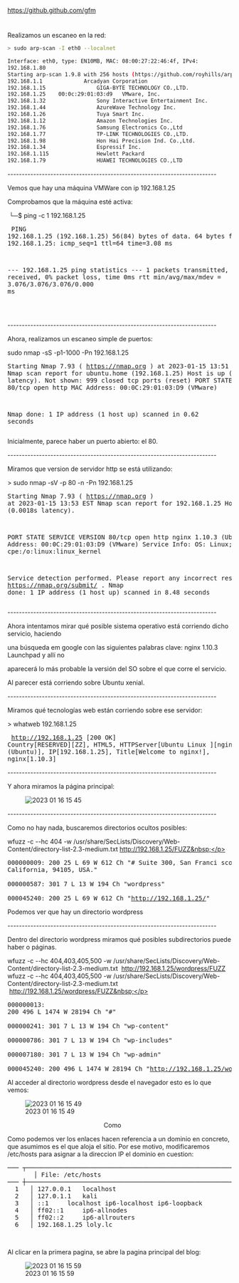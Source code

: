 https://github.github.com/gfm

#
Realizamos un escaneo en la red:
```bash
> sudo arp-scan -I eth0 --localnet
```
```bash
Interface: eth0, type: EN10MB, MAC: 08:00:27:22:46:4f, IPv4: 
192.168.1.80
Starting arp-scan 1.9.8 with 256 hosts (https://github.com/royhills/arp-scan)
192.168.1.1				Arcadyan Corporation
192.168.1.15				GIGA-BYTE TECHNOLOGY CO.,LTD.
192.168.1.25	00:0c:29:01:03:d9	VMware, Inc.
192.168.1.32				Sony Interactive Entertainment Inc.
192.168.1.44				AzureWave Technology Inc.
192.168.1.26				Tuya Smart Inc.
192.168.1.12				Amazon Technologies Inc.
192.168.1.76				Samsung Electronics Co.,Ltd
192.168.1.77				TP-LINK TECHNOLOGIES CO.,LTD.
192.168.1.98				Hon Hai Precision Ind. Co.,Ltd.
192.168.1.34				Espressif Inc.
192.168.1.115				Hewlett Packard
192.168.1.79				HUAWEI TECHNOLOGIES CO.,LTD
```
</pre><p></p><p>-------------------------------------------------------------------------</p><p></p><p>Vemos que hay una máquina VMWare con ip 192.168.1.25</p><p></p><p>Comprobamos que la máquina esté activa:</p><p></p><p>&nbsp;└─$ ping -c 1 192.168.1.25 &nbsp; &nbsp; &nbsp; &nbsp; &nbsp; &nbsp; &nbsp; &nbsp; &nbsp; &nbsp; &nbsp; &nbsp; &nbsp; &nbsp; &nbsp; &nbsp; &nbsp; &nbsp; &nbsp; &nbsp; &nbsp; &nbsp; &nbsp; &nbsp; &nbsp; &nbsp; &nbsp; &nbsp; &nbsp;&nbsp;</p><pre> PING 192.168.1.25 (192.168.1.25) 56(84) bytes of data.
 64 bytes from 192.168.1.25: icmp_seq=1 ttl=64 time=3.08 ms
 
 --- 192.168.1.25 ping statistics ---
 1 packets transmitted, 1 received, 0% packet loss, time 0ms
 rtt min/avg/max/mdev = 3.076/3.076/3.076/0.000 ms</pre><p>&nbsp;</p><p>-------------------------------------------------------------------------</p><p></p><p>Ahora, realizamos un escaneo simple de puertos:</p><p></p><p>sudo nmap -sS -p1-1000 -Pn 192.168.1.25</p><pre>Starting Nmap 7.93 ( https://nmap.org ) at 2023-01-15 13:51 EST
Nmap scan report for ubuntu.home (192.168.1.25)
Host is up (0.0086s latency).
Not shown: 999 closed tcp ports (reset)
PORT   STATE SERVICE
80/tcp open  http
MAC Address: 00:0C:29:01:03:D9 (VMware)

Nmap done: 1 IP address (1 host up) scanned in 0.62 seconds</pre><p></p><p>Inicialmente, parece haber un puerto abierto: el 80.</p><p></p><p>-------------------------------------------------------------------------</p><p></p><p>Miramos que version de servidor http se está utilizando:</p><p></p><p>&gt; sudo nmap -sV -p 80 -n -Pn 192.168.1.25 &nbsp; &nbsp; &nbsp; &nbsp; &nbsp; &nbsp; &nbsp; &nbsp; &nbsp; &nbsp; &nbsp;</p><p></p><pre> Starting Nmap 7.93 ( https://nmap.org ) at 2023-01-15 13:53 EST
 Nmap scan report for 192.168.1.25
 Host is up (0.0018s latency).
 
 PORT   STATE SERVICE VERSION
 80/tcp open  http    nginx 1.10.3 (Ubuntu)
 MAC Address: 00:0C:29:01:03:D9 (VMware)
 Service Info: OS: Linux; CPE: cpe:/o:linux:linux_kernel
 
 Service detection performed. Please report any incorrect results at https://nmap.org/submit/ .
 Nmap done: 1 IP address (1 host up) scanned in 8.48 seconds
</pre><p>-------------------------------------------------------------------------</p><p></p><p>Ahora intentamos mirar qué posible sistema operativo está corriendo dicho servicio, haciendo</p><p>una búsqueda em google con las siguientes palabras clave: nginx 1.10.3 Launchpad y allí no&nbsp;</p><p>aparecerá lo más probable la versión del SO sobre el que corre el servicio.</p><p></p><p>Al parecer está corriendo sobre Ubuntu xenial.</p><p></p><p>-------------------------------------------------------------------------</p><p></p><p>Miramos qué tecnologías web están corriendo sobre ese servidor:</p><p></p><p>&gt; whatweb 192.168.1.25 &nbsp; &nbsp;</p><p></p><pre> http://192.168.1.25 [200 OK] Country[RESERVED][ZZ], HTML5, HTTPServer[Ubuntu Linux
 ][nginx/1.10.3 (Ubuntu)], IP[192.168.1.25], Title[Welcome to nginx!], nginx[1.10.3]</pre><p></p><p>-------------------------------------------------------------------------</p><p></p><p>Y ahora miramos la página principal:</p>
	<p></p><figure><img alt="2023 01 16 15 45" title="2023 01 16 15 45" src="file:///home/kali/Documents/vulnhub/loly/writeup/2023-01-16_15-45.png"/>
    <figcaption></figcaption></figure><p></p><p>-------------------------------------------------------------------------</p><p></p><p>Como no hay nada, buscaremos directorios ocultos posibles:</p><p></p><p>wfuzz -c --hc 404 -w /usr/share/SecLists/Discovery/Web-Content/directory-list-2.3-medium.txt http://192.168.1.25/FUZZ&nbsp;</p><p></p><pre> 000000009:   200        25 L     69 W       612 Ch      &quot;# Suite 300, San Franci
                                                        sco, California, 94105, 
                                                        USA.&quot;                   
 000000587:   301        7 L      13 W       194 Ch      &quot;wordpress&quot;             
 000045240:   200        25 L     69 W       612 Ch      &quot;http://192.168.1.25/&quot;  </pre><p></p><p>Podemos ver que hay un directorio wordpress</p><p></p><p>-------------------------------------------------------------------------</p><p></p><p>Dentro del directorio wordpress miramos qué posibles subdirectorios puede haber o páginas.</p><p>wfuzz -c --hc 404,403,405,500 -w /usr/share/SecLists/Discovery/Web-Content/directory-list-2.3-medium.txt &nbsp;http://192.168.1.25/wordpress/FUZZ wfuzz -c --hc 404,403,405,500 -w /usr/share/SecLists/Discovery/Web-Content/directory-list-2.3-medium.txt &nbsp;http://192.168.1.25/wordpress/FUZZ&nbsp;</p><p></p><pre>000000013:   200        496 L    1474 W     28194 Ch    &quot;#&quot;                     
000000241:   301        7 L      13 W       194 Ch      &quot;wp-content&quot;            
000000786:   301        7 L      13 W       194 Ch      &quot;wp-includes&quot;           
000007180:   301        7 L      13 W       194 Ch      &quot;wp-admin&quot;              
000045240:   200        496 L    1474 W     28194 Ch    &quot;http://192.168.1.25/wor
                                                       dpress/&quot;  </pre><p></p>
	<p>Al acceder al directorio wordpress desde el navegador esto es lo que vemos:</p>
	<figure>
    <img alt="2023 01 16 15 49" title="2023 01 16 15 49" src="file:///home/kali/Documents/vulnhub/loly/writeup/2023-01-16_15-49.png"/>
    <figcaption>2023 01 16 15 49</figcaption>
  </figure><p>&nbsp; &nbsp; &nbsp; &nbsp; &nbsp;  &nbsp; &nbsp; &nbsp; &nbsp; &nbsp; &nbsp; &nbsp; &nbsp; &nbsp; &nbsp; &nbsp; &nbsp; &nbsp; &nbsp; &nbsp; &nbsp; &nbsp; &nbsp; &nbsp; &nbsp; &nbsp; &nbsp; &nbsp;Como</p>
	<p>Como podemos ver los enlaces hacen referencia a un dominio en concreto, que asumimos es el que aloja el sitio. Por ese motivo, modificaremos /etc/hosts para asignar a la direccion IP el dominio en cuestion:</p>
	<pre>─── ┬──────────────────────────────────────────────────────────────────────────────────────────
       │ File: /etc/hosts
─── ┼──────────────────────────────────────────────────────────────────────────────────────────
  1   │ 127.0.0.1   localhost
  2   │ 127.0.1.1   kali
  3   │ ::1     localhost ip6-localhost ip6-loopback
  4   │ ff02::1     ip6-allnodes
  5   │ ff02::2     ip6-allrouters
  6   │ 192.168.1.25 loly.lc</pre><p>&nbsp;&nbsp;</p>
	<p>Al clicar en la primera pagina, se abre la pagina principal del blog:</p>
	<figure>
    <img alt="2023 01 16 15 59" title="2023 01 16 15 59" src="file:///home/kali/Documents/vulnhub/loly/writeup/2023-01-16_15-59.png"/>
    <figcaption>2023 01 16 15 59</figcaption>
  </figure><p>&nbsp;</p></body></html>
